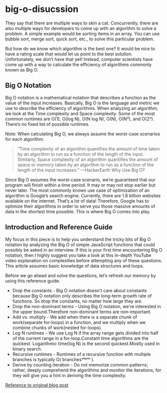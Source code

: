 # big-o-disucssion


They say that there are multiple ways to skin a cat. Concurrently, there are also multiple ways for developers to come up with an algorithm to solve a problem. A simple example would be sorting items in an array. You can use bubble sort, merge sort, quick sort, etc., to solve this particular problem.

But how do we know which algorithm is the best one? It would be nice to have a rating scale that would let us point to the best solution. Unfortunately, we don’t have that yet! Instead, computer scientists have come up with a way to calculate the efficiency of algorithms commonly known as Big O.

## Big O Notation

Big O notation is a mathematical notation that describes a function as the value of the input increases. Basically, Big O is the language and metric we use to describe the efficiency of algorithms. When analyzing an algorithm, we look at the Time complexity and Space complexity. Some of the most common runtimes are O(1), O(log N), O(N log N), O(N), O(N²), and O(2ⁿ). There’s no fixed list of possible runtimes.

Note: When calculating Big O, we always assume the worst-case scenarios for each algorithm.

> “Time complexity of an algorithm quantifies the amount of time taken by an algorithm to run as a function of the length of the input. Similarly, Space complexity of an algorithm quantifies the amount of space or memory taken by an algorithm to run as a function of the length of the input increases.” —HackerEarth
Why Use Big O?

Since Big O assumes the worst-case scenario, we’re guaranteed that our program will finish within a time period. It may or may not stop earlier but never later. The most commonly known use case of optimization of an algorithm is Google’s search engine. Currently, there are 1.8 billion websites available on the internet. That’s a lot of data! Therefore, Google has to optimize their algorithms in order to serve you those massive amounts of data in the shortest time possible. This is where Big O comes into play.

## Introduction and Reference Guide

My focus in this piece is to help you understand the tricky bits of Big O notation by analyzing the Big O of simple JavaScript functions that could possibly be asked in an interview. If this is your first time encountering Big O notation, then I highly suggest you take a look at this in-depth YouTube video explanation on complexities before attempting any of these questions. This article assumes basic knowledge of data structures and loops.

Before we go ahead and solve the questions, let’s refresh our memory by using this reference guide.

* Drop the constants - Big O notation doesn't care about constants because Big O notation only describes the long-term growth rate of functions. So drop the constants, no matter how large they are.
* Drop the non-dominant terms - Using Big O notation, we're interested in the upper bound.Therefore non-dominant terms are non-important.
* Add vs. multiply - We add when there is a separate chunk of work(separate for-loops) in a function, and we multiply when we combine chunks of work(nested for-loops).
* Log N runtimes - We use Log N if the array range gets divided into half of the current range in a for-loop.Constant time algorithms are the quickest. Logarithmic time(log N) is the second quickest.Mostly used in binary search.
* Recursive runtimes - Runtimes of a recursive function with multiple branches is typically O( branchesᵈᵉᵖᵗʰ ).
* Derive by counting iteration - Do not memorize common patterns; rather, deeply comprehend the algorithms and monitor the iterations, for they will give you a hint in deriving the time complexity.










[Reference to original blog post](https://medium.com/better-programming/cracking-the-big-o-notation-interview-questions-4ec56f14b026) 
